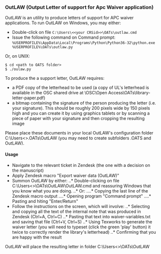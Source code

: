 ### OutLAW (Output Letter of support for Apc Waiver application)

OutLAW is an utility to produce letters of support for APC waiver applications. To run OutLAW on Windows, you may either:

* Double-click on file `C:\Users\<<your CRSid>>\OATs\outlaw.cmd`
* Issue the following command on Command prompt: `%USERPROFILE%\AppData\Local\Programs\Python\Python36-32\python.exe %USERPROFILE%\OATs\outlaw.py`

Or, on UNIX:

```
$ cd <path to OATS folder>
$ ./oulaw.py
```

To produce the a support letter, OutLAW requires:

* a PDF copy of the letterhead to be used (a copy of UL's letterhead is available in the OSC shared drive at \\OSC\Open Access\OATs\library-letter-paper.pdf)
* a bitmap containing the signature of the person producing the letter (i.e. your signature). This should be roughly 200 pixels wide by 150 pixels high and you can create it by using graphics tablets or by scanning a piece of paper with your signature and then cropping the resulting image

Please place these documents in your local OutLAW's configuration folder C:\Users\<<your CRSid>>\.OATs\OutLAW (you may need to create subfolders .OATS and OutLAW).

#### Usage

* Navigate to the relevant ticket in Zendesk (the one with a decision on the manuscript)
* Apply Zendesk macro "Export waiver data (OutLAW)"
* Summon OutLAW by either:
..* Double-clicking on file C:\Users\<<your CRSid>>\OATs\OutLAW\OutLAW.cmd and reassuring Windows that you know what you are doing.
..* Or:
....* Copying the last line of the Zendesk macro output
....* Opening program "Command prompt"
....* Pasting and hiting "Enter/Return"
* Follow the instructions on the screen, which will involve:
..* Selecting and copying all the text of the internal note that was produced in Zendesk (Ctrl+A, Ctrl+C)
..* Pasting that text into waiver-variables.txt and saving that file (Ctrl+V, Ctrl+S)
..* Using Texworks to generate the waiver letter (you will need to typeset (click the green 'play' button) it twice to correctly render the library's letterhead)
..* Confirming that you are happy with the result

OutLAW will place the resulting letter in folder C:\Users\<<your CRSid>>\OATs\OutLAW
